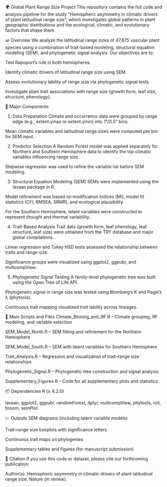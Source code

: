 🌍 Global Plant Range Size Project
This repository contains the full code and analysis pipeline for the study "Hemispheric asymmetry in climatic drivers of plant latitudinal range size", which investigates global patterns in plant geographic distributions and the ecological, climatic, and evolutionary factors that shape them.

📊 Overview
We analyze the latitudinal range sizes of 47,675 vascular plant species using a combination of trait-based modeling, structural equation modeling (SEM), and phylogenetic signal analysis. Our objectives are to:

Test Rapoport’s rule in both hemispheres.

Identify climatic drivers of latitudinal range size using SEM.

Assess evolutionary lability of range size via phylogenetic signal tests.

Investigate plant trait associations with range size (growth form, leaf size, structure, phenology).

🧪 Major Components
1. Data Preparation
Climate and occurrence data were grouped by range edge (e.g., extent.ymax or extent.ymin) into 1°/0.5° bins.

Mean climatic variables and latitudinal range sizes were computed per bin for SEM input.

2. Predictor Selection
A Random Forest model was applied separately for Northern and Southern Hemisphere data to identify the top climatic variables influencing range size.

Stepwise regression was used to refine the variable list before SEM modeling.

3. Structural Equation Modeling (SEM)
SEMs were implemented using the lavaan package in R.

Model refinement was based on modification indices (MI), model fit statistics (CFI, RMSEA, SRMR), and ecological plausibility.

For the Southern Hemisphere, latent variables were constructed to represent drought and thermal variability.

4. Trait-Based Analysis
Trait data (growth form, leaf phenology, leaf structure, leaf size) were obtained from the TRY database and major global compilations.

Linear regression and Tukey HSD tests assessed the relationship between traits and range size.

Significance groups were visualized using ggplot2, ggpubr, and multcompView.

5. Phylogenetic Signal Testing
A family-level phylogenetic tree was built using the Open Tree of Life API.

Phylogenetic signal in range size was tested using Blomberg’s K and Pagel’s λ (phytools).

Continuous trait mapping visualized trait lability across lineages.

📁 Main Scripts and Files
Climate_Binning_and_RF.R – Climate grouping, RF modeling, and variable selection

SEM_Model_North.R – SEM fitting and refinement for the Northern Hemisphere

SEM_Model_South.R – SEM with latent variables for Southern Hemisphere

Trait_Analysis.R – Regression and visualization of trait–range size relationships

Phylogenetic_Signal.R – Phylogenetic tree construction and signal analysis

Supplementary_Figures.R – Code for all supplementary plots and statistics

📦 Dependencies
R (≥ 4.2.0)

lavaan, ggplot2, ggpubr, randomForest, dplyr, multcompView, phytools, rotl, broom, semPlot

📈 Outputs
SEM diagrams (including latent variable models)

Trait–range size boxplots with significance letters

Continuous trait maps on phylogenies

Supplementary tables and figures (for manuscript submission)

📜 Citation
If you use this code or dataset, please cite our forthcoming publication:

Author(s). Hemispheric asymmetry in climatic drivers of plant latitudinal range size. Nature (in review).
